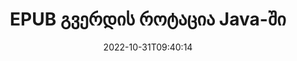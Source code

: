---
############################# Static ############################
layout: "auto-gen-merger"
date: 2022-10-31T09:40:14
draft: false
otherformats: pdf xps tex

############################# Head ############################
head_title: "EPUB გვერდის როტაცია Java-ში – 90, 180, 270 კუთხით როტაცია"
head_description: "დაატრიალეთ EPUB ფაილის კონკრეტული ან ყველა დოკუმენტის გვერდი 90, 180, 270 ბრუნვის კუთხით დოკუმენტების შერწყმის API-ს გამოყენებით."

############################# Header ############################
title: "EPUB გვერდის როტაცია Java-ში"
description: "დაატრიალეთ EPUB გვერდი Java კოდის რამდენიმე სტრიქონით."
bg_image: "https://cms.admin.containerize.com/templates/aspose/App_Themes/V3/images/bg/header1.png"
bg_overlay: false
button:
    enable: true
    icon: "fas fa-arrow-down"
    label: "ჩამოტვირთეთ უფასო საცდელი"
    link: "https://downloads.groupdocs.com/merger/java"

############################# SubMenu ############################
submenu:
    enable: true

    left:
        img_alt: "GroupDocs.Merger for Java"
        image: "https://cms.admin.containerize.com/templates/groupdocs/images/product-logos/90x90-noborder/groupdocs-merger-java.png"
        product: "GroupDocs.Merger"
        platform: "Java"

    middle:
        button:

            # button loop
            - link: "https://apireference.groupdocs.com/merger/java"
              text: "API მითითება"

            # button loop
            - link: "https://github.com/groupdocs-merger"
              text: "კოდის მაგალითები"

            # button loop
            - link: "https://products.groupdocs.app/merger/family"
              text: "ცოცხალი დემო"

            # button loop
            - link: "https://purchase.groupdocs.com/pricing/merger/java"
              text: "ფასი"

    right:
        link_download: "https://downloads.groupdocs.com/merger"
        link_learn: "https://docs.groupdocs.com/merger/java"
        link_buy: "https://purchase.groupdocs.com"

############################# About ############################
about:
    enable: true
    title: "GroupDocs.Merger for Java API-ს შესახებ"
    content: |
        [GroupDocs.Merger for Java](/ka/merger/java/) გთავაზობთ მარტივ გადაწყვეტას უსაფრთხოდ შერწყმისა და გაყოფისთვის დოკუმენტის ფორმატების ფართო სპექტრს შორის, PDF, Microsoft Office (Word, Excel, PowerPoint) შორის. , OneNote), OpenDocument, HTML, სურათები და მრავალი სხვა Java აპლიკაციებში. კოდის მხოლოდ რამდენიმე სტრიქონის დამატებით, შეასრულეთ დოკუმენტის რამდენიმე ოპერაცია, როგორიცაა გადატანა, ამოღება, როტაცია, გაცვლა, ამონაწერი ან შეცვალეთ გვერდების ორიენტაცია დოკუმენტებში. დოკუმენტების გაერთიანების API ასევე მხარს უჭერს დოკუმენტის გვერდების გადახედვას, როგორც გამოსახულება დოკუმენტის სტრუქტურის, ფორმატირებისა და გვერდის შინაარსის გასაანალიზებლად.
        
        GroupDocs.Merger API არის სწორი არჩევანი კორპორატიული გადაწყვეტილებებისთვის, რომლებსაც სჭირდებათ ფაილის გვერდის ბრუნვის ფუნქციები. ეს API-ები კარგად არის მხარდაჭერილი ყველა ძირითად ოპერაციულ სისტემასა და პლატფორმაზე, მათ შორის {{Runtime}}.

############################# Steps ############################
steps:
    enable: true
    title_left: "EPUB ფაილის გვერდის როტაცია Java-ში"
    content_left: |
        [GroupDocs.Merger for Java](/ka/merger/java/) აადვილებს Java დეველოპერებს 90-ზე როტაციას ზოგიერთი კონკრეტული ან ყველა გვერდის ფაილში EPUB , 180 ან 270 ბრუნვის კუთხე რამდენიმე მარტივი ნაბიჯის განხორციელებით.
        
        * ინიციალიზაცია **RotateOptions** სასურველი ბრუნვის კუთხით და გვერდის ნომრებით.
        * შექმენით **Merger**-ის ახალი ეგზემპლარი და გადაიტანეთ წყაროს დოკუმენტის გზა კონსტრუქტორის პარამეტრად.
        * დარეკეთ **rotatePages** და გაიარეთ **RotateOptions** ობიექტი.
        * დარეკეთ **save** და მიუთითეთ ფაილის გზა შედეგი დოკუმენტის შესანახად.

    title_right: "სისტემის მოთხოვნები"
    content_right: |
        GroupDocs.Merger for Java API-ები მხარდაჭერილია ყველა ძირითად პლატფორმაზე და ოპერაციულ სისტემაზე. ქვემოთ მოცემული კოდის შესრულებამდე, დარწმუნდით, რომ თქვენს სისტემაში დაინსტალირებული გაქვთ შემდეგი წინაპირობები.

        * ოპერაციული სისტემები: Microsoft Windows, Linux, MacOS
        * განვითარების გარემო: NetBeans, IntelliJ IDEA, Eclipse
        * ჩარჩოები: J2SE 7.0 (1.7), J2SE 8.0 (1.8), Java 10
        * ჩამოტვირთეთ GroupDocs.Merger for Java-ის უახლესი ვერსია [Maven](https://repository.groupdocs.com/webapp/#/artifacts/browse/tree/General/repo/com/groupdocs/groupdocs-merger)
         
    code: |
     {{% merger/additional-styles %}}
     {{< merger/code-merger title="როგორ მოვატრიალოთ EPUB ფაილის გვერდები Java-ის მაგალითის კოდის გამოყენებით">}}

        ```java    
        // დაატრიალეთ EPUB ფაილის გვერდები GroupDocs.Merger API-ს გამოყენებით
        // მოახდინეთ RotateOptions კლასის ინიცირება, რათა მიუთითოთ ბრუნვის კუთხე და გვერდის ნომრები
        RotateOptions rotateOptions = new RotateOptions(RotateMode.Rotate180, new int[] { 2, 3 });

        // მყისიერი შერწყმა შეყვანით EPUB დოკუმენტით
        Merger merger = new Merger("input.epub");

        // გამოიძახეთ rotatePages მეთოდი და გადაეცით მას RotateOptions ობიექტი
        merger.rotatePages(rotateOptions);
    
        // გამოიძახეთ შენახვის მეთოდი და გაიარეთ სასურველი ფაილის გზა გამომავალი დოკუმენტის შესანახად
        merger.save("output.epub");
        ```
     {{< /merger/code-merger >}}

############################# Demos ############################
demos:
    enable: true
    title: "ცოცხალი დემო - გადაატრიალეთ EPUB ფაილის გვერდები ონლაინ"
    content: |
       დაატრიალეთ EPUB ფაილის გვერდები ახლავე [GroupDocs.Merger Live Demos](https://products.groupdocs.app/splitter/rotate-pages/epub) ვებსაიტის მონახულებით.
       ცოცხალი დემოს აქვს შემდეგი უპირატესობები.
        
############################# About Formats ############################
about_formats:
    enable: true

############################# More Formats ############################
more_formats:
    enable: true
    title: "სხვა დოკუმენტის ფორმატების გვერდების როტაცია"
    content: |
        Java დოკუმენტების გაერთიანება და გაყოფა API ფაილის ფორმატებისა და სურათებისთვის. დაატრიალეთ ზოგიერთი პოპულარული ფაილის ფორმატი, როგორც ეს ქვემოთ არის ნათქვამი.

############################# Back to top ###############################
back_to_top:
    enable: true
---